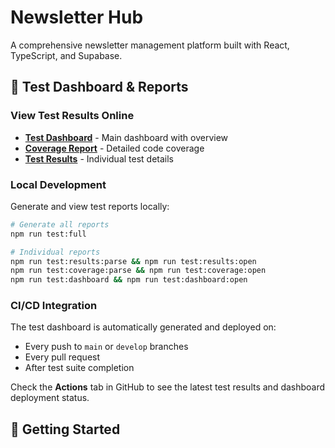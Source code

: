 # Newsletter Hub

A comprehensive newsletter management platform built with React, TypeScript, and Supabase.

## 🧪 Test Dashboard & Reports

### View Test Results Online

- **[Test Dashboard](https://zapidan.github.io/newsletterHub/test-dashboard/)** - Main dashboard with overview
- **[Coverage Report](https://zapidan.github.io/newsletterHub/html/)** - Detailed code coverage
- **[Test Results](https://zapidan.github.io/newsletterHub/test-results/)** - Individual test details

### Local Development

Generate and view test reports locally:

```bash
# Generate all reports
npm run test:full

# Individual reports
npm run test:results:parse && npm run test:results:open
npm run test:coverage:parse && npm run test:coverage:open
npm run test:dashboard && npm run test:dashboard:open
```

### CI/CD Integration

The test dashboard is automatically generated and deployed on:
- Every push to `main` or `develop` branches
- Every pull request
- After test suite completion

Check the **Actions** tab in GitHub to see the latest test results and dashboard deployment status.

## 🚀 Getting Started 